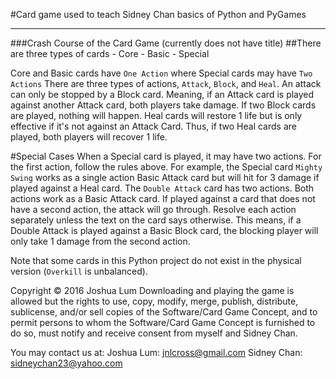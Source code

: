 #Card game used to teach Sidney Chan basics of Python and PyGames

----------------------------
###Crash Course of the Card Game (currently does not have title)
##There are three types of cards
	- Core
	- Basic
	- Special

Core and Basic cards have ```One Action``` where Special cards may have ```Two Actions```
There are three types of actions, ```Attack```, ```Block```, and ```Heal```.  An attack can only be stopped by a Block card.  Meaning, if an Attack card is played against another Attack card, both players take damage.  If two Block cards are played, nothing will happen.  Heal cards will restore 1 life but is only effective if it's not against an Attack Card.  Thus, if two Heal cards are played, both players will recover 1 life.

#Special Cases
When a Special card is played, it may have two actions.  For the first action, follow the rules above.  For example, the Special card ```Mighty Swing``` works as a single action Basic Attack card but will hit for 3 damage if played against a Heal card.  The ```Double Attack``` card has two actions.  Both actions work as a Basic Attack card.  If played against a card that does not have a second action, the attack will go through.  Resolve each action separately unless the text on the card says otherwise.  This means, if a Double Attack is played against a Basic Block card, the blocking player will only take 1 damage from the second action.


Note that some cards in this Python project do not exist in the physical version (```Overkill``` is unbalanced).

Copyright © 2016 Joshua Lum 
Downloading and playing the game is allowed but the rights to use, copy, modify, merge, publish, distribute, sublicense, and/or sell copies of the Software/Card Game Concept, and to permit persons to whom the Software/Card Game Concept is furnished to do so, must notify and receive consent from myself and Sidney Chan.  

You may contact us at:
Joshua Lum: jnlcross@gmail.com
Sidney Chan: sidneychan23@yahoo.com
